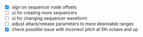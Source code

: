 - [x] sign on sequencer node offsets
- [ ] ui for creating more sequencers
- [ ] ui for changing sequencer waveform
- [ ] adjust attack/release parameters to more desireable ranges
- [x] check possible issue with incorrect pitch at 5th octave and up

